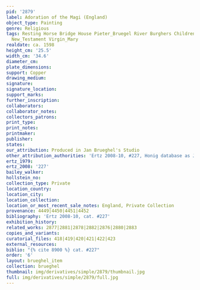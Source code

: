 ```yaml
---
pid: '2879'
label: Adoration of the Magi (England)
object_type: Painting
genre: Religious
tags: Resting Horse Bridge House Pieter_Bruegel River Burghers Children Soldiers Christ
  New_Testament Virgin_Mary
realdate: ca. 1598
height_cm: '25.5'
width_cm: '34.6'
diameter_cm: 
plate_dimensions: 
support: Copper
drawing_medium: 
signature: 
signature_location: 
support_marks: 
further_inscription: 
collaborators: 
collaborator_notes: 
collectors_patrons: 
print_type: 
print_notes: 
printmaker: 
publisher: 
states: 
our_attribution: Produced in Jan Brueghel's Studio
other_attribution_authorities: 'Ertz 2008-10, #227, Honig database as Jan and studio'
ertz_1979: 
ertz_2008: '227'
bailey_walker: 
hollstein_no: 
collection_type: Private
location_country: 
location_city: 
location_collection: 
location_or_most_recent_sale_notes: England, Private Collection
provenance: 4449|4450|4451|4452
bibliography: 'Ertz 2008-10, cat. #227'
exhibition_history: 
related_works: 2877|2881|2878|2882|2876|2880|2883
copies_and_variants: 
curatorial_files: 418|419|420|421|422|423
external_resources: 
biblio: "{% cite 8900 %} cat. #227"
order: '6'
layout: brueghel_item
collection: brueghel
thumbnail: img/derivatives/simple/2879/thumbnail.jpg
full: img/derivatives/simple/2879/full.jpg
---
```

